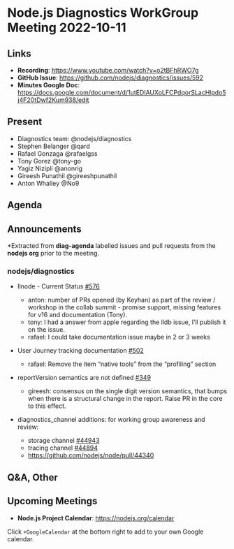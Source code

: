 # Node.js  Diagnostics WorkGroup Meeting 2022-10-11

## Links

* **Recording**:  https://www.youtube.com/watch?v=o2tBFhRWO7g
* **GitHub Issue**: https://github.com/nodejs/diagnostics/issues/592
* **Minutes Google Doc**: https://docs.google.com/document/d/1utEDIAUXoLFCPdqorSLacHlpdo5j4F20tDwf2Kum938/edit

## Present

* Diagnostics team: @nodejs/diagnostics
* Stephen Belanger @qard
* Rafael Gonzaga @rafaelgss
* Tony Gorez @tony-go
* Yagiz Nizipli @anonrig
* Gireesh Punathil @gireeshpunathil 
* Anton Whalley @No9


## Agenda

## Announcements

*Extracted from **diag-agenda** labelled issues and pull requests from the **nodejs org** prior to the meeting.

### nodejs/diagnostics

* llnode - Current Status  [#576](https://github.com/nodejs/diagnostics/issues/576)
  * anton: number of PRs opened (by Keyhan) as part of the review / workshop in the collab summit -  promise support, missing features for v16 and documentation (Tony).
  * tony: I had a answer from apple regarding the lldb issue, I’ll publish it on the issue.
  * rafael: I could take documentation issue maybe in 2 or 3 weeks

* User Journey tracking documentation [#502](https://github.com/nodejs/diagnostics/issues/502)
  * rafael: Remove the item “native tools” from the “profiling” section

* reportVersion semantics are not defined [#349](https://github.com/nodejs/diagnostics/issues/349)
  * gireesh: consensus on the single digit version semantics, that bumps when there is a structural change in the report. Raise PR in the core to this effect.

* diagnostics_channel additions:
   for working group awareness and review:
  * storage channel [#44943](https://github.com/nodejs/node/pull/44943)
  * tracing channel [#44894](https://github.com/nodejs/node/pull/44894)
  * https://github.com/nodejs/node/pull/44340


## Q&A, Other

## Upcoming Meetings

* **Node.js Project Calendar**: <https://nodejs.org/calendar>

Click `+GoogleCalendar` at the bottom right to add to your own Google calendar.
